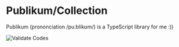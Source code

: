 # Publikum/Collection

Publikum (prononciation /puːblikʊm/) is a TypeScript library for me :))

![Validate Codes](https://github.com/jamashita/publikum/workflows/Validate%20Codes/badge.svg)
